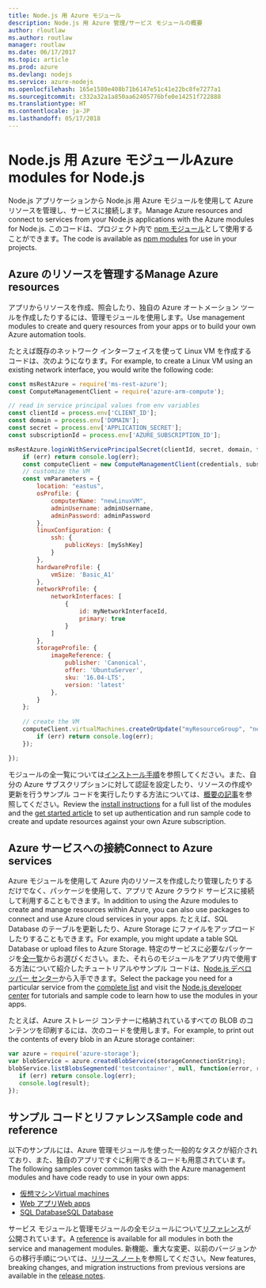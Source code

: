 ```yaml
---
title: Node.js 用 Azure モジュール
description: Node.js 用 Azure 管理/サービス モジュールの概要
author: rloutlaw
ms.author: routlaw
manager: routlaw
ms.date: 06/17/2017
ms.topic: article
ms.prod: azure
ms.devlang: nodejs
ms.service: azure-nodejs
ms.openlocfilehash: 165e1580e408b71b6147e51c41e22bc8fe7277a1
ms.sourcegitcommit: c332a32a1a850aa62405776bfe0e14251f722888
ms.translationtype: HT
ms.contentlocale: ja-JP
ms.lasthandoff: 05/17/2018
---
```

# <a name="azure-modules-for-nodejs"></a><span data-ttu-id="56290-103">Node.js 用 Azure モジュール</span><span class="sxs-lookup"><span data-stu-id="56290-103">Azure modules for Node.js</span></span>

<span data-ttu-id="56290-104">Node.js アプリケーションから Node.js 用 Azure モジュールを使用して Azure リソースを管理し、サービスに接続します。</span><span class="sxs-lookup"><span data-stu-id="56290-104">Manage Azure resources and connect to services from your Node.js applications with the Azure modules for Node.js.</span></span> <span data-ttu-id="56290-105">このコードは、プロジェクト内で [npm モジュール](node-sdk-azure-install.md)として使用することができます。</span><span class="sxs-lookup"><span data-stu-id="56290-105">The code is available as [npm modules](node-sdk-azure-install.md) for use in your projects.</span></span> 

## <a name="manage-azure-resources"></a><span data-ttu-id="56290-106">Azure のリソースを管理する</span><span class="sxs-lookup"><span data-stu-id="56290-106">Manage Azure resources</span></span>

<span data-ttu-id="56290-107">アプリからリソースを作成、照会したり、独自の Azure オートメーション ツールを作成したりするには、管理モジュールを使用します。</span><span class="sxs-lookup"><span data-stu-id="56290-107">Use management modules to create and query resources from your apps or to build your own Azure automation tools.</span></span> 

<span data-ttu-id="56290-108">たとえば既存のネットワーク インターフェイスを使って Linux VM を作成するコードは、次のようになります。</span><span class="sxs-lookup"><span data-stu-id="56290-108">For example, to create a Linux VM using an existing network interface, you would write the following code:</span></span>

```javascript
const msRestAzure = require('ms-rest-azure');
const ComputeManagementClient = require('azure-arm-compute');

// read in service principal values from env variables
const clientId = process.env['CLIENT_ID'];
const domain = process.env['DOMAIN'];
const secret = process.env['APPLICATION_SECRET'];
const subscriptionId = process.env['AZURE_SUBSCRIPTION_ID'];

msRestAzure.loginWithServicePrincipalSecret(clientId, secret, domain, function (err, credentials, subscriptions) {
    if (err) return console.log(err);
    const computeClient = new ComputeManagementClient(credentials, subscriptionId);
    // customize the VM 
    const vmParameters = {
        location: "eastus",
        osProfile: {
            computerName: "newLinuxVM",
            adminUsername: adminUsername,
            adminPassword: adminPassword
        },
        linuxConfiguration: {
            ssh: {
                publicKeys: [mySshKey]
            }
        },
        hardwareProfile: {
            vmSize: 'Basic_A1'
        },
        networkProfile: {
            networkInterfaces: [
                {
                    id: myNetworkInterfaceId,
                    primary: true
                }
            ]
        },
        storageProfile: {
            imageReference: {
                publisher: 'Canonical',
                offer: 'UbuntuServer',
                sku: '16.04-LTS',
                version: 'latest'
            },
        }
    };
 
    // create the VM
    computeClient.virtualMachines.createOrUpdate("myResourceGroup", "newLinuxVM", vmParameters, function (err, data) {
        if (err) return console.log(err);
    });

});
```

<span data-ttu-id="56290-109">モジュールの全一覧については[インストール手順](node-sdk-azure-install.md)を参照してください。また、自分の Azure サブスクリプションに対して認証を設定したり、リソースの作成や更新を行うサンプル コードを実行したりする方法については、[概要の記事](node-sdk-azure-get-started.md)を参照してください。</span><span class="sxs-lookup"><span data-stu-id="56290-109">Review the [install instructions](node-sdk-azure-install.md) for a full list of the modules and the [get started article](node-sdk-azure-get-started.md) to set up authentication and run sample code to create and update resources against your own Azure subscription.</span></span> 

## <a name="connect-to-azure-services"></a><span data-ttu-id="56290-110">Azure サービスへの接続</span><span class="sxs-lookup"><span data-stu-id="56290-110">Connect to Azure services</span></span>

<span data-ttu-id="56290-111">Azure モジュールを使用して Azure 内のリソースを作成したり管理したりするだけでなく、パッケージを使用して、アプリで Azure クラウド サービスに接続して利用することもできます。</span><span class="sxs-lookup"><span data-stu-id="56290-111">In addition to using the Azure modules to create and manage resources within Azure, you can also use packages to connect and use Azure cloud services in your apps.</span></span> <span data-ttu-id="56290-112">たとえば、SQL Database のテーブルを更新したり、Azure Storage にファイルをアップロードしたりすることもできます。</span><span class="sxs-lookup"><span data-stu-id="56290-112">For example, you might update a table SQL Database or upload files to Azure Storage.</span></span> <span data-ttu-id="56290-113">特定のサービスに必要なパッケージを[全一覧](node-sdk-azure-install.md)からお選びください。また、それらのモジュールをアプリ内で使用する方法について紹介したチュートリアルやサンプル コードは、[Node.js デベロッパー センター](https://azure.microsoft.com/develop/nodejs/)から入手できます。</span><span class="sxs-lookup"><span data-stu-id="56290-113">Select the package you need for a particular service from the [complete list](node-sdk-azure-install.md) and visit the [Node.js developer center](https://azure.microsoft.com/develop/nodejs/) for tutorials and sample code to learn how to use the modules in your apps.</span></span>

<span data-ttu-id="56290-114">たとえば、Azure ストレージ コンテナーに格納されているすべての BLOB のコンテンツを印刷するには、次のコードを使用します。</span><span class="sxs-lookup"><span data-stu-id="56290-114">For example, to print out the contents of every blob in an Azure storage container:</span></span>

```javascript
var azure = require('azure-storage');
var blobService = azure.createBlobService(storageConnectionString);
blobService.listBlobsSegmented('testcontainer', null, function(error, result, response) {
   if (err) return console.log(err);
   console.log(result);
});
```

## <a name="sample-code-and-reference"></a><span data-ttu-id="56290-115">サンプル コードとリファレンス</span><span class="sxs-lookup"><span data-stu-id="56290-115">Sample code and reference</span></span>

<span data-ttu-id="56290-116">以下のサンプルには、Azure 管理モジュールを使った一般的なタスクが紹介されており、また、独自のアプリですぐに利用できるコードも用意されています。</span><span class="sxs-lookup"><span data-stu-id="56290-116">The following samples cover common tasks with the Azure management modules and have code ready to use in your own apps:</span></span>

- [<span data-ttu-id="56290-117">仮想マシン</span><span class="sxs-lookup"><span data-stu-id="56290-117">Virtual machines</span></span>](node-samples-services-compute.md)
- [<span data-ttu-id="56290-118">Web アプリ</span><span class="sxs-lookup"><span data-stu-id="56290-118">Web apps</span></span>](node-samples-services-web-and-mobile.md)
- [<span data-ttu-id="56290-119">SQL Database</span><span class="sxs-lookup"><span data-stu-id="56290-119">SQL Database</span></span>](node-samples-services-database.md)
   
<span data-ttu-id="56290-120">サービス モジュールと管理モジュールの全モジュールについて[リファレンス](https://docs.microsoft.com/javascript/api)が公開されています。</span><span class="sxs-lookup"><span data-stu-id="56290-120">A [reference](https://docs.microsoft.com/javascript/api) is available for all modules in both the service and management modules.</span></span> <span data-ttu-id="56290-121">新機能、重大な変更、以前のバージョンからの移行手順については、[リリース ノート](https://github.com/Azure/azure-sdk-for-node/releases)を参照してください。</span><span class="sxs-lookup"><span data-stu-id="56290-121">New features, breaking changes, and migration instructions from previous versions are available in the [release notes](https://github.com/Azure/azure-sdk-for-node/releases).</span></span>